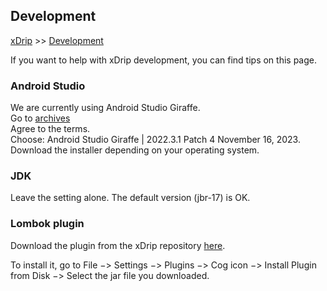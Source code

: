 ## Development
[xDrip](../../README.md) >> [Development](./dev.md)    
  
If you want to help with xDrip development, you can find tips on this page.  

### Android Studio  
We are currently using Android Studio Giraffe.  
Go to [archives](https://developer.android.com/studio/archive)  
Agree to the terms.  
Choose: Android Studio Giraffe | 2022.3.1 Patch 4 November 16, 2023.  
Download the installer depending on your operating system.   
  
### JDK  
Leave the setting alone.  The default version (jbr-17) is OK.  

### Lombok plugin  
Download the plugin from the xDrip repository [here](https://github.com/NightscoutFoundation/xDrip/blob/master/etc/Lombok/lombok-giraffe.jar).  

To install it, go to File &#8722;> Settings &#8722;> Plugins &#8722;> Cog icon &#8722;> Install Plugin from Disk &#8722;> Select the jar file you downloaded.  
  
